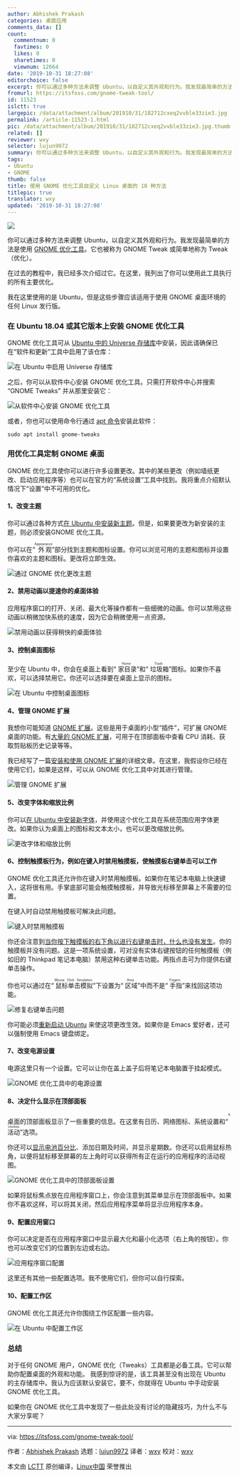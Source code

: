 ```yaml
---
author: Abhishek Prakash
categories: 桌面应用
comments_data: []
count:
  commentnum: 0
  favtimes: 0
  likes: 0
  sharetimes: 0
  viewnum: 12664
date: '2019-10-31 18:27:08'
editorchoice: false
excerpt: 你可以通过多种方法来调整 Ubuntu，以自定义其外观和行为。我发现最简单的方法是使用 GNOME 优化工具。
fromurl: https://itsfoss.com/gnome-tweak-tool/
id: 11523
islctt: true
largepic: /data/attachment/album/201910/31/182712cxeq2vvble33zie3.jpg
permalink: /article-11523-1.html
pic: /data/attachment/album/201910/31/182712cxeq2vvble33zie3.jpg.thumb.jpg
related: []
reviewer: wxy
selector: lujun9972
summary: 你可以通过多种方法来调整 Ubuntu，以自定义其外观和行为。我发现最简单的方法是使用 GNOME 优化工具。
tags:
- Ubuntu
- GNOME
thumb: false
title: 使用 GNOME 优化工具自定义 Linux 桌面的 10 种方法
titlepic: true
translator: wxy
updated: '2019-10-31 18:27:08'
---
```


![](/data/attachment/album/201910/31/182712cxeq2vvble33zie3.jpg)


你可以通过多种方法来调整 Ubuntu，以自定义其外观和行为。我发现最简单的方法是使用 [GNOME 优化工具](https://wiki.gnome.org/action/show/Apps/Tweaks?action=show&redirect=Apps%2FGnomeTweakTool)。它也被称为 GNOME Tweak 或简单地称为 Tweak（优化）。


在过去的教程中，我已经多次介绍过它。在这里，我列出了你可以使用此工具执行的所有主要优化。


我在这里使用的是 Ubuntu，但是这些步骤应该适用于使用 GNOME 桌面环境的任何 Linux 发行版。


### 在 Ubuntu 18.04 或其它版本上安装 GNOME 优化工具


GNOME 优化工具可从 [Ubuntu 中的 Universe 存储库](https://itsfoss.com/ubuntu-repositories/)中安装，因此请确保已在“软件和更新”工具中启用了该仓库：


![在 Ubuntu 中启用 Universe 存储库](/data/attachment/album/201910/31/182715ryx4hydhjiy6qzhe.png)


之后，你可以从软件中心安装 GNOME 优化工具。只需打开软件中心并搜索 “GNOME Tweaks” 并从那里安装它：


![从软件中心安装 GNOME 优化工具](/data/attachment/album/201910/31/182716av8z4yt8j66ty6ki.jpg)


或者，你也可以使用命令行通过 [apt 命令](https://itsfoss.com/apt-command-guide/)安装此软件：



```
sudo apt install gnome-tweaks
```

### 用优化工具定制 GNOME 桌面


GNOME 优化工具使你可以进行许多设置更改。其中的某些更改（例如墙纸更改、启动应用程序等）也可以在官方的“系统设置”工具中找到。我将重点介绍默认情况下“设置”中不可用的优化。


#### 1、改变主题


你可以通过各种方式[在 Ubuntu 中安装新主题](https://itsfoss.com/install-themes-ubuntu/)。但是，如果要更改为新安装的主题，则必须安装GNOME 优化工具。


你可以在“<ruby> 外观 <rt>  Appearance </rt></ruby>”部分找到主题和图标设置。你可以浏览可用的主题和图标并设置你喜欢的主题和图标。更改将立即生效。


![通过 GNOME 优化更改主题](/data/attachment/album/201910/31/182717jq6f5qhriqg5t40f.jpg)


#### 2、禁用动画以提速你的桌面体验


应用程序窗口的打开、关闭、最大化等操作都有一些细微的动画。你可以禁用这些动画以稍微加快系统的速度，因为它会稍微使用一点资源。


![禁用动画以获得稍快的桌面体验](/data/attachment/album/201910/31/182719edxdxe04i9l1a16d.jpg)


#### 3、控制桌面图标


至少在 Ubuntu 中，你会在桌面上看到“<ruby> 家目录 <rt>  Home </rt></ruby>”和“<ruby> 垃圾箱 <rt>  Trash </rt></ruby>”图标。如果你不喜欢，可以选择禁用它。你还可以选择要在桌面上显示的图标。


![在 Ubuntu 中控制桌面图标](/data/attachment/album/201910/31/182719rizil2afi1zfhf9j.jpg)


#### 4、管理 GNOME 扩展


我想你可能知道 [GNOME 扩展](https://extensions.gnome.org/)。这些是用于桌面的小型“插件”，可扩展 GNOME 桌面的功能。有[大量的 GNOME 扩展](https://itsfoss.com/best-gnome-extensions/)，可用于在顶部面板中查看 CPU 消耗、获取剪贴板历史记录等等。


我已经写了一篇[安装和使用 GNOME 扩展](https://itsfoss.com/gnome-shell-extensions/)的详细文章。在这里，我假设你已经在使用它们，如果是这样，可以从 GNOME 优化工具中对其进行管理。


![管理 GNOME 扩展](/data/attachment/album/201910/31/182720d5cxfc9x1djx26zi.jpg)


#### 5、改变字体和缩放比例


你可以[在 Ubuntu 中安装新字体](https://itsfoss.com/install-fonts-ubuntu/)，并使用这个优化工具在系统范围应用字体更改。如果你认为桌面上的图标和文本太小，也可以更改缩放比例。


![更改字体和缩放比例](/data/attachment/album/201910/31/182722o1sbfzbwog0efp6n.jpg)


#### 6、控制触摸板行为，例如在键入时禁用触摸板，使触摸板右键单击可以工作


GNOME 优化工具还允许你在键入时禁用触摸板。如果你在笔记本电脑上快速键入，这将很有用。手掌底部可能会触摸触摸板，并导致光标移至屏幕上不需要的位置。


在键入时自动禁用触摸板可解决此问题。


![键入时禁用触摸板](/data/attachment/album/201910/31/182725ylyy3fk1b9l0lflx.jpg)


你还会注意到[当你按下触摸板的右下角以进行右键单击时，什么也没有发生](https://itsfoss.com/fix-right-click-touchpad-ubuntu/)。你的触摸板并没有问题。这是一项系统设置，可对没有实体右键按钮的任何触摸板（例如旧的 Thinkpad 笔记本电脑）禁用这种右键单击功能。两指点击可为你提供右键单击操作。


你也可以通过在“<ruby> 鼠标单击模拟 <rt>  Mouse Click Simulation </rt></ruby>”下设置为“<ruby> 区域 <rt>  Area </rt></ruby>”中而不是“<ruby> 手指 <rt>  Fingers </rt></ruby>”来找回这项功能。


![修复右键单击问题](/data/attachment/album/201910/31/182725b6ptxtobjaft6brg.jpg)


你可能必须[重新启动 Ubuntu](https://itsfoss.com/schedule-shutdown-ubuntu/) 来使这项更改生效。如果你是 Emacs 爱好者，还可以强制使用 Emacs 键盘绑定。


#### 7、改变电源设置


电源这里只有一个设置。它可以让你在盖上盖子后将笔记本电脑置于挂起模式。


![GNOME 优化工具中的电源设置](/data/attachment/album/201910/31/182726wxotc288ptz9m77x.jpg)


#### 8、决定什么显示在顶部面板


桌面的顶部面板显示了一些重要的信息。在这里有日历、网络图标、系统设置和“<ruby> 活动 <rt>  Activities </rt></ruby>”选项。


你还可以[显示电池百分比](https://itsfoss.com/display-battery-ubuntu/)、添加日期及时间，并显示星期数。你还可以启用鼠标热角，以便将鼠标移至屏幕的左上角时可以获得所有正在运行的应用程序的活动视图。


![GNOME 优化工具中的顶部面板设置](/data/attachment/album/201910/31/182726vllarh1cmfy88a5m.jpg)


如果将鼠标焦点放在应用程序窗口上，你会注意到其菜单显示在顶部面板中。如果你不喜欢这样，可以将其关闭，然后应用程序菜单将显示应用程序本身。


#### 9、配置应用窗口


你可以决定是否在应用程序窗口中显示最大化和最小化选项（右上角的按钮）。你也可以改变它们的位置到左边或右边。


![应用程序窗口配置](/data/attachment/album/201910/31/182728zbnsssahsrfemsfg.jpg)


这里还有其他一些配置选项。我不使用它们，但你可以自行探索。


#### 10、配置工作区


GNOME 优化工具还允许你围绕工作区配置一些内容。


![在 Ubuntu 中配置工作区](/data/attachment/album/201910/31/182729t6te06mz36sdejkb.jpg)


### 总结


对于任何 GNOME 用户，GNOME 优化（Tweaks）工具都是必备工具。它可以帮助你配置桌面的外观和功能。 我感到惊讶的是，该工具甚至没有出现在 Ubuntu 的主存储库中。我认为应该默认安装它，要不，你就得在 Ubuntu 中手动安装 GNOME 优化工具。


如果你在 GNOME 优化工具中发现了一些此处没有讨论的隐藏技巧，为什么不与大家分享呢？




---


via: <https://itsfoss.com/gnome-tweak-tool/>


作者：[Abhishek Prakash](https://itsfoss.com/author/abhishek/) 选题：[lujun9972](https://github.com/lujun9972) 译者：[wxy](https://github.com/wxy) 校对：[wxy](https://github.com/wxy)


本文由 [LCTT](https://github.com/LCTT/TranslateProject) 原创编译，[Linux中国](https://linux.cn/) 荣誉推出